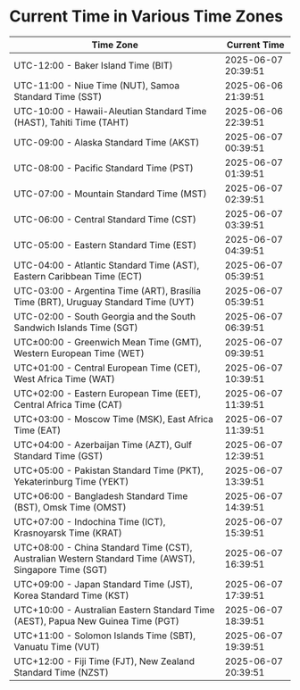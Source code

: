 # Current Time in Various Time Zones

| Time Zone | Current Time |
|-----------|--------------|
| UTC-12:00 - Baker Island Time (BIT) | 2025-06-07 20:39:51 |
| UTC-11:00 - Niue Time (NUT), Samoa Standard Time (SST) | 2025-06-06 21:39:51 |
| UTC-10:00 - Hawaii-Aleutian Standard Time (HAST), Tahiti Time (TAHT) | 2025-06-06 22:39:51 |
| UTC-09:00 - Alaska Standard Time (AKST) | 2025-06-07 00:39:51 |
| UTC-08:00 - Pacific Standard Time (PST) | 2025-06-07 01:39:51 |
| UTC-07:00 - Mountain Standard Time (MST) | 2025-06-07 02:39:51 |
| UTC-06:00 - Central Standard Time (CST) | 2025-06-07 03:39:51 |
| UTC-05:00 - Eastern Standard Time (EST) | 2025-06-07 04:39:51 |
| UTC-04:00 - Atlantic Standard Time (AST), Eastern Caribbean Time (ECT) | 2025-06-07 05:39:51 |
| UTC-03:00 - Argentina Time (ART), Brasília Time (BRT), Uruguay Standard Time (UYT) | 2025-06-07 05:39:51 |
| UTC-02:00 - South Georgia and the South Sandwich Islands Time (SGT) | 2025-06-07 06:39:51 |
| UTC±00:00 - Greenwich Mean Time (GMT), Western European Time (WET) | 2025-06-07 09:39:51 |
| UTC+01:00 - Central European Time (CET), West Africa Time (WAT) | 2025-06-07 10:39:51 |
| UTC+02:00 - Eastern European Time (EET), Central Africa Time (CAT) | 2025-06-07 11:39:51 |
| UTC+03:00 - Moscow Time (MSK), East Africa Time (EAT) | 2025-06-07 11:39:51 |
| UTC+04:00 - Azerbaijan Time (AZT), Gulf Standard Time (GST) | 2025-06-07 12:39:51 |
| UTC+05:00 - Pakistan Standard Time (PKT), Yekaterinburg Time (YEKT) | 2025-06-07 13:39:51 |
| UTC+06:00 - Bangladesh Standard Time (BST), Omsk Time (OMST) | 2025-06-07 14:39:51 |
| UTC+07:00 - Indochina Time (ICT), Krasnoyarsk Time (KRAT) | 2025-06-07 15:39:51 |
| UTC+08:00 - China Standard Time (CST), Australian Western Standard Time (AWST), Singapore Time (SGT) | 2025-06-07 16:39:51 |
| UTC+09:00 - Japan Standard Time (JST), Korea Standard Time (KST) | 2025-06-07 17:39:51 |
| UTC+10:00 - Australian Eastern Standard Time (AEST), Papua New Guinea Time (PGT) | 2025-06-07 18:39:51 |
| UTC+11:00 - Solomon Islands Time (SBT), Vanuatu Time (VUT) | 2025-06-07 19:39:51 |
| UTC+12:00 - Fiji Time (FJT), New Zealand Standard Time (NZST) | 2025-06-07 20:39:51 |
